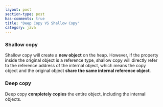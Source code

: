 ```yaml
---
layout: post
section-type: post
has-comments: true
title: "Deep Copy VS Shallow Copy"
category: java
---
```


### Shallow copy

Shallow copy will create a **new object** on the heap. However, if the property inside the original object is a reference type, shallow copy will directly refer to the reference address of the internal object, which means the copy object and the original object **share the same internal reference object**.

### Deep copy

Deep copy **completely copies** the entire object, including the internal objects.
